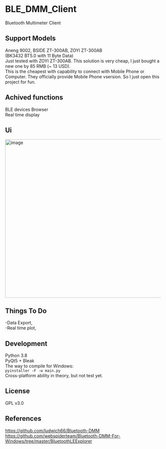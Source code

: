 # BLE_DMM_Client
Bluetooth Multimeter Client
## Support Models
Aneng 9002, BSIDE ZT-300AB, ZOYI ZT-300AB <br>
(BK3432 BT5.0 with 11 Byte Data) <br>
Just tested with ZOYI ZT-300AB. This solution is very cheap, I just bought a new one by 85 RMB (~ 13 USD). <br>
This is the cheapest with capability to connect with Mobile Phone or Computer. They officially provide Mobile Phone vsersion. So I just open this project for fun. <br>
## Achived functions
BLE devices Browser <br>
Real time display <br>
## Ui
<img width="512" alt="image" src="https://user-images.githubusercontent.com/45794975/169850282-e5b92050-d4e4-4bbd-a300-ee410a5a40ed.png">

## Things To Do
-Data Export, <br>
-Real time plot, <br>
## Development
Python 3.8 <br>
PyQt5 + Bleak <br>
The way to compile for Windows: <br>
`pyinstaller -F -w main.py`<br>
Cross-platform ability in theory, but not test yet. <br>
## License
GPL v3.0
## References
https://github.com/ludwich66/Bluetooth-DMM <br>
https://github.com/webspiderteam/Bluetooth-DMM-For-Windows/tree/master/BluetoothLEExplorer
